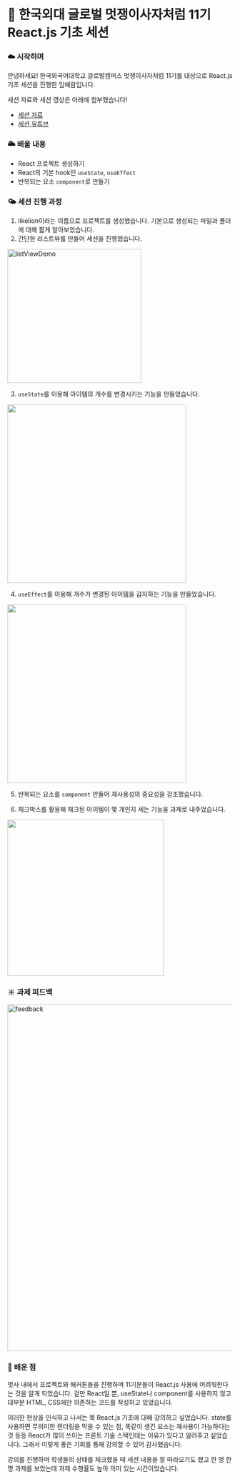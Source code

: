 # 🦁 한국외대 글로벌 멋쟁이사자처럼 11기 React.js 기초 세션

### ☁️ 시작하며

안녕하세요! 한국외국어대학교 글로벌캠퍼스 멋쟁이사자처럼 11기를 대상으로 React.js 기초 세션을 진행한 임예람입니다.

세션 자료와 세션 영상은 아래에 첨부했습니다!

* [세션 자료](https://bedecked-engine-838.notion.site/11-React-js-5ff17b859e96431299969b72b3533beb?pvs=4)
* [세션 유튜브](https://youtu.be/lShRykDXYO8)


### 🌥️ 배울 내용

- React 프로젝트 생성하기
- React의 기본 hook인 `useState`, `useEffect`
- 반복되는 요소 `component`로 만들기


### 🌤️ 세션 진행 과정

1. likelion이라는 이름으로 프로젝트를 생성했습니다. 기본으로 생성되는 파일과 폴더에 대해 짧게 알아보았습니다.
2. 간단한 리스트뷰를 만들어 세션을 진행했습니다.
<img width="300" alt="listViewDemo" src="https://github.com/yeram-lim/likelion-global-11-react-session/assets/77733145/8938b06a-3004-4ee9-9965-e46f4c3fff6b">

3. `useState`를 이용해 아이템의 개수를 변경시키는 기능을 만들었습니다.
<img src="https://github.com/yeram-lim/likelion-global-11-react-session/assets/77733145/8d5be6e2-744c-4ae0-902e-41ce66efa438" width="400"/>

4. `useEffect`를 이용해 개수가 변경된 아이템을 감지하는 기능을 만들었습니다.
<img src="https://github.com/yeram-lim/likelion-global-11-react-session/assets/77733145/7fa080c5-6c13-4e5e-9772-801c646cb4d8" width="400"/>

5. 반복되는 요소를 `component` 만들어 재사용성의 중요성을 강조했습니다.

6. 체크박스를 활용해 체크된 아이템이 몇 개인지 세는 기능을 과제로 내주었습니다.
<img src="https://github.com/yeram-lim/likelion-global-11-react-session/assets/77733145/c9fc8a8a-da56-46c5-afec-4e7391b267ab" width="350"/>



### ☀️ 과제 피드백
<img width="777" alt="feedback" src="https://github.com/yeram-lim/likelion-global-11-react-session/assets/77733145/44d72edb-0d73-46cd-ad4d-9ce8fd620db6">


### 🌈 배운 점
 멋사 내에서 프로젝트와 해커톤들을 진행하며 11기분들이 React.js 사용에 어려워한다는 것을 알게 되었습니다. 겉만 React일 뿐, useState나 component를 사용하지 않고 대부분 HTML, CSS에만 의존하는 코드를 작성하고 있었습니다.

 이러한 현상을 인식하고 나서는 쭉 React.js 기초에 대해 강의하고 싶었습니다. state를 사용하면 무의미한 랜더링을 막을 수 있는 점, 똑같이 생긴 요소는 재사용이 가능하다는 것 등등 React가 많이 쓰이는 프론트 기술 스택인데는 이유가 있다고 알려주고 싶었습니다. 그래서 이렇게 좋은 기회를 통해 강의할 수 있어 감사했습니다.

 강의를 진행하며 학생들의 상태를 체크했을 때 세션 내용을 잘 따라오기도 했고 한 명 한 명 과제를 보았는데 과제 수행률도 높아 의미 있는 시간이었습니다.
